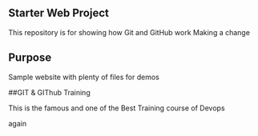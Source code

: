 ## Starter Web Project

This repository is for showing how Git and GitHub work
Making a change
## Purpose

Sample website with plenty of files for demos

##GIT & GIThub Training 

This is the famous and one of the Best Training course of Devops

again 